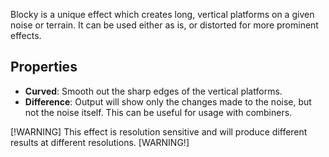 Blocky is a unique effect which creates long, vertical platforms on a given noise or terrain. It can be used either as is, or distorted for more prominent effects.

## Properties

- **Curved**: Smooth out the sharp edges of the vertical platforms.
- **Difference**: Output will show only the changes made to the noise, but not the noise itself. This can be useful for usage with combiners.

[!WARNING]
This effect is resolution sensitive and will produce different results at different resolutions.
[WARNING!]